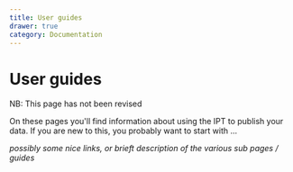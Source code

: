 ```yaml
---
title: User guides
drawer: true
category: Documentation
---
```


# User guides

<p class="comment-warning">NB: This page has not been revised</p>
 
On these pages you'll find information about using the IPT to publish your data. If you are new to this, you probably want to start with ...

_possibly some nice links, or brieft description of the various sub pages / guides_
